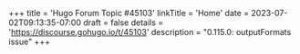 +++
title = 'Hugo Forum Topic #45103'
linkTitle = 'Home'
date = 2023-07-02T09:13:35-07:00
draft = false
details = 'https://discourse.gohugo.io/t/45103'
description = "0.115.0: outputFormats issue"
+++
